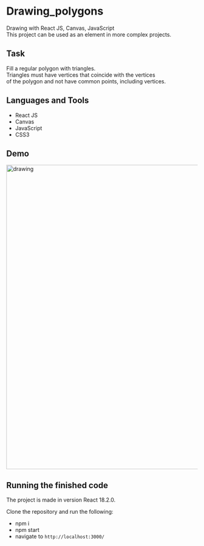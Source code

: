# Drawing_polygons
Drawing with React JS, Canvas, JavaScript  
This project can be used as an element in more complex projects.

## Task
Fill a regular polygon with triangles.  
Triangles must have vertices that coincide with the vertices  
of the polygon and not have common points, including vertices.  


## Languages and Tools
* React JS
* Canvas
* JavaScript
* CSS3

## Demo
<img src="https://github.com/ilya-filatov-94/Drawing_polygons/blob/master/drawing_polygon.gif" alt="drawing" width="800"/>

## Running the finished code
The project is made in version React 18.2.0.

Clone the repository and run the following:
* npm i
* npm start
* navigate to `http://localhost:3000/`
